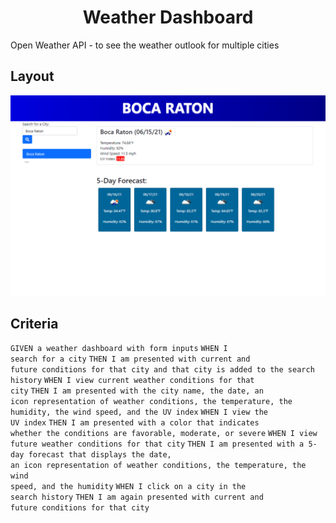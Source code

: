 <h1 align="center">Weather Dashboard</h1>

Open Weather API - to see the weather outlook for multiple cities

## Layout

<img src="https://github.com/hugh-bowie/weather-dashboard/blob/main/weather-dashboard.PNG">

## Criteria

  <code>GIVEN a weather dashboard with form inputs</code>
  <code>WHEN I search for a city</code>
  <code>THEN I am presented with current and future conditions for that city and that city is added to the search history</code>
  <code>WHEN I view current weather conditions for that city</code>
  <code>THEN I am presented with the city name, the date, an icon representation of weather conditions, the temperature, the humidity, the wind speed, and the UV index</code>
  <code>WHEN I view the UV index</code>
  <code>THEN I am presented with a color that indicates whether the conditions are favorable, moderate, or severe</code>
  <code>WHEN I view future weather conditions for that city</code>
  <code>THEN I am presented with a 5-day forecast that displays the date, an icon representation of weather conditions, the temperature, the wind speed, and the humidity</code>
  <code>WHEN I click on a city in the search history</code>
  <code>THEN I am again presented with current and future conditions for that city</code>

